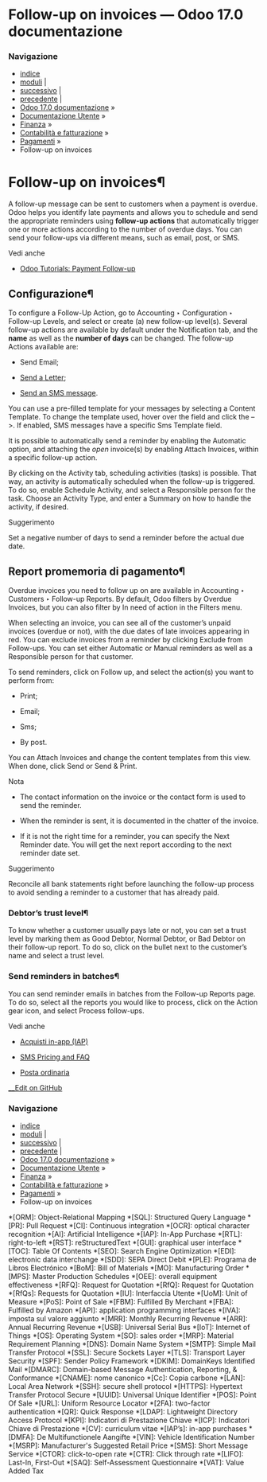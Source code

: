 # Follow-up on invoices — Odoo 17.0 documentazione

### Navigazione

  * [indice](../../../../genindex.html "Indice generale")
  * [moduli](../../../../py-modindex.html "Indice del modulo Python") |
  * [successivo](internal_transfers.html "Trasferimenti interni") |
  * [precedente](batch_sdd.html "SEPA Direct Debit \(SDD\) customer payments") |
  * [Odoo 17.0 documentazione](../../../../index-2.html) »
  * [Documentazione Utente](../../../../applications.html) »
  * [Finanza](../../../finance.html) »
  * [Contabilità e fatturazione](../../accounting.html) »
  * [Pagamenti](../payments.html) »
  * Follow-up on invoices



# Follow-up on invoices¶

A follow-up message can be sent to customers when a payment is overdue. Odoo helps you identify late payments and allows you to schedule and send the appropriate reminders using **follow-up actions** that automatically trigger one or more actions according to the number of overdue days. You can send your follow-ups via different means, such as email, post, or SMS.

Vedi anche

  * [Odoo Tutorials: Payment Follow-up](https://www.odoo.com/slides/slide/payment-follow-up-1682)




## Configurazione¶

To configure a Follow-Up Action, go to Accounting ‣ Configuration ‣ Follow-up Levels, and select or create (a) new follow-up level(s). Several follow-up actions are available by default under the Notification tab, and the **name** as well as the **number of days** can be changed. The follow-up Actions available are:

  * Send Email;

  * [Send a Letter](../customer_invoices/snailmail.html#customer-invoices-snailmail);

  * [Send an SMS message](../../../marketing/sms_marketing/pricing_and_faq.html#pricing-pricing-and-faq).




You can use a pre-filled template for your messages by selecting a Content Template. To change the template used, hover over the field and click the –>. If enabled, SMS messages have a specific Sms Template field.

It is possible to automatically send a reminder by enabling the Automatic option, and attaching the _open_ invoice(s) by enabling Attach Invoices, within a specific follow-up action.

By clicking on the Activity tab, scheduling activities (tasks) is possible. That way, an activity is automatically scheduled when the follow-up is triggered. To do so, enable Schedule Activity, and select a Responsible person for the task. Choose an Activity Type, and enter a Summary on how to handle the activity, if desired.

Suggerimento

Set a negative number of days to send a reminder before the actual due date.

## Report promemoria di pagamento¶

Overdue invoices you need to follow up on are available in Accounting ‣ Customers ‣ Follow-up Reports. By default, Odoo filters by Overdue Invoices, but you can also filter by In need of action in the Filters menu.

When selecting an invoice, you can see all of the customer’s unpaid invoices (overdue or not), with the due dates of late invoices appearing in red. You can exclude invoices from a reminder by clicking Exclude from Follow-ups. You can set either Automatic or Manual reminders as well as a Responsible person for that customer.

To send reminders, click on Follow up, and select the action(s) you want to perform from:

  * Print;

  * Email;

  * Sms;

  * By post.




You can Attach Invoices and change the content templates from this view. When done, click Send or Send & Print.

Nota

  * The contact information on the invoice or the contact form is used to send the reminder.

  * When the reminder is sent, it is documented in the chatter of the invoice.

  * If it is not the right time for a reminder, you can specify the Next Reminder date. You will get the next report according to the next reminder date set.




Suggerimento

Reconcile all bank statements right before launching the follow-up process to avoid sending a reminder to a customer that has already paid.

### Debtor’s trust level¶

To know whether a customer usually pays late or not, you can set a trust level by marking them as Good Debtor, Normal Debtor, or Bad Debtor on their follow-up report. To do so, click on the bullet next to the customer’s name and select a trust level.

### Send reminders in batches¶

You can send reminder emails in batches from the Follow-up Reports page. To do so, select all the reports you would like to process, click on the Action gear icon, and select Process follow-ups.

Vedi anche

  * [Acquisti in-app (IAP)](../../../essentials/in_app_purchase.html)

  * [SMS Pricing and FAQ](../../../marketing/sms_marketing/pricing_and_faq.html)

  * [Posta ordinaria](../customer_invoices/snailmail.html)




[ __Edit on GitHub](https://github.com/odoo/documentation/edit/17.0/content/applications/finance/accounting/payments/follow_up.rst)

### Navigazione

  * [indice](../../../../genindex.html "Indice generale")
  * [moduli](../../../../py-modindex.html "Indice del modulo Python") |
  * [successivo](internal_transfers.html "Trasferimenti interni") |
  * [precedente](batch_sdd.html "SEPA Direct Debit \(SDD\) customer payments") |
  * [Odoo 17.0 documentazione](../../../../index-2.html) »
  * [Documentazione Utente](../../../../applications.html) »
  * [Finanza](../../../finance.html) »
  * [Contabilità e fatturazione](../../accounting.html) »
  * [Pagamenti](../payments.html) »
  * Follow-up on invoices


  *[ORM]: Object-Relational Mapping
  *[SQL]: Structured Query Language
  *[PR]: Pull Request
  *[CI]: Continuous integration
  *[OCR]: optical character recognition
  *[AI]: Artificial Intelligence
  *[IAP]: In-App Purchase
  *[RTL]: right-to-left
  *[RST]: reStructuredText
  *[GUI]: graphical user interface
  *[TOC]: Table Of Contents
  *[SEO]: Search Engine Optimization
  *[EDI]: electronic data interchange
  *[SDD]: SEPA Direct Debit
  *[PLE]: Programa de Libros Electrónico
  *[BoM]: Bill of Materials
  *[MO]: Manufacturing Order
  *[MPS]: Master Production Schedules
  *[OEE]: overall equipment effectiveness
  *[RFQ]: Request for Quotation
  *[RfQ]: Request for Quotation
  *[RfQs]: Requests for Quotation
  *[IU]: Interfaccia Utente
  *[UoM]: Unit of Measure
  *[PoS]: Point of Sale
  *[FBM]: Fulfilled By Merchant
  *[FBA]: Fulfilled by Amazon
  *[API]: application programming interfaces
  *[IVA]: imposta sul valore aggiunto
  *[MRR]: Monthly Recurring Revenue
  *[ARR]: Annual Recurring Revenue
  *[USB]: Universal Serial Bus
  *[IoT]: Internet of Things
  *[OS]: Operating System
  *[SO]: sales order
  *[MRP]: Material Requirement Planning
  *[DNS]: Domain Name System
  *[SMTP]: Simple Mail Transfer Protocol
  *[SSL]: Secure Sockets Layer
  *[TLS]: Transport Layer Security
  *[SPF]: Sender Policy Framework
  *[DKIM]: DomainKeys Identified Mail
  *[DMARC]: Domain-based Message Authentication, Reporting, & Conformance
  *[CNAME]: nome canonico
  *[Cc]: Copia carbone
  *[LAN]: Local Area Network
  *[SSH]: secure shell protocol
  *[HTTPS]: Hypertext Transfer Protocol Secure
  *[UUID]: Universal Unique Identifier
  *[POS]: Point Of Sale
  *[URL]: Uniform Resource Locator
  *[2FA]: two-factor authentication
  *[QR]: Quick Response
  *[LDAP]: Lightweight Directory Access Protocol
  *[KPI]: Indicatori di Prestazione Chiave
  *[ICP]: Indicatori Chiave di Prestazione
  *[CV]: curriculum vitae
  *[IAP’s]: in-app purchases
  *[DMFA]: De Multifunctionele Aangifte
  *[VIN]: Vehicle Identification Number
  *[MSRP]: Manufacturer's Suggested Retail Price
  *[SMS]: Short Message Service
  *[CTOR]: click-to-open rate
  *[CTR]: Click through rate
  *[LIFO]: Last-In, First-Out
  *[SAQ]: Self-Assessment Questionnaire
  *[VAT]: Value Added Tax